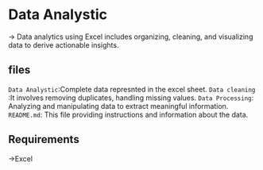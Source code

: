 # Data Analystic
-> Data analytics using Excel includes organizing, cleaning, and visualizing data to derive actionable insights.

## files
`Data Analystic`:Complete data represnted in the excel sheet.
`Data cleaning` :It involves removing duplicates, handling missing values.
`Data Processing`: Analyzing and manipulating data to extract meaningful information.
`README.md`: This file providing instructions and information about the data.

## Requirements
->Excel

